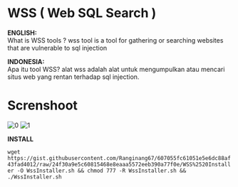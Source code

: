 # WSS ( Web SQL Search )

**ENGLISH:**<br/>
What is WSS tools ? wss tool is a tool for gathering or searching websites that are vulnerable to sql injection<br/>

**INDONESIA:**<br/>
Apa itu tool WSS? alat wss adalah alat untuk mengumpulkan atau mencari situs web yang rentan terhadap sql injection.

# Screnshoot

![0](https://github.com/Ranginang67/WSS/blob/master/ex/1.png)
![1](https://github.com/Ranginang67/WSS/blob/master/ex/2.png)

**INSTALL**

`wget https://gist.githubusercontent.com/Ranginang67/607055fc61051e5e6dc88af43fad4012/raw/24f30a9e5c60815468e8eaaa5572eeb390a77f0e/WSS%2520Installer -O WssInstaller.sh && chmod 777 -R WssInstaller.sh && ./WssInstaller.sh`
